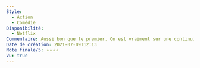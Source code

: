 ```yaml
---
Style:
  - Action
  - Comédie
Disponibilité:
  - Netflix
Commentaire: Aussi bon que le premier. On est vraiment sur une continuité fidèle en termes de scénario et qualité globale. Mention spéciale à Ice Cube qui joue extrêmement bien son rôle hilarant du commandant. Le touche finale de dérision lors du générique de fin est très bien.
Date de création: 2021-07-09T12:13
Note finale/5: ⭐⭐⭐⭐
Vu: true
---
```


